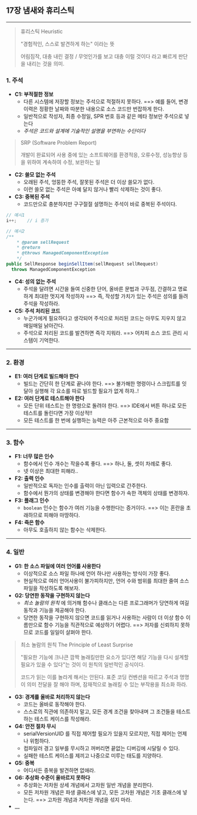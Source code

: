 ## 17장 냄새와 휴리스틱

---

> 휴리스틱 Heuristic
>
> "경험적인, 스스로 발견하게 하는" 이라는 뜻
>
> 어림짐작, 대충 내린 결정 / 무엇인가를 보고 대충 이럴 것이다 라고 빠르게 판단을 내리는 것을 의미.

### 1. 주석

- __C1: 부적절한 정보__
  - 다른 시스템에 저장할 정보는 주석으로 적절하지 못하다. ==> 예를 들어, 변경 이력은 정황한 날짜와 따분한 내용으로 소스 코드만 번잡하게 한다.
  - 일반적으로 작성자, 최종 수정일, SPR 번호 등과 같은 메타 정보만 주석으로 넣는다
  - _주석은 코드와 설계에 기술적인 설명을 부연하는 수단이다_

> SRP (Software Problem Report)
>
> 개발이 완료되어 사용 중에 있는 소프트웨어를 환경적응, 오류수정, 성능향상 등을 위하여 계속하여 수정, 보완하는 일

- __C2: 쓸모 없는 주석__
  - 오래된 주석, 엉뚱한 주석, 잘못된 주석은 더 이상 쓸모가 없다.
  - 이런 쓸모 없는 주석은 아예 달지 않거나 빨리 삭제하는 것이 좋다.
- __C3: 중복된 주석__
  - 코드만으로 충분하지만 구구절절 설명하는 주석이 바로 중복된 주석이다.

```java
// 예시1
i++;	// i 증가

// 예시2
/**
	* @param sellRequest
	* @return
	* @throws ManagedComponentException
	*/
public SellResponse beginSellItem(sellRequest sellRequest)
  throws ManagedComponentException
```

- __C4: 성의 없는 주석__
  - 주석을 달려면 시간을 들여 신중한 단어, 올바른 문법과 구두점, 간결하고 명료하게 최대한 멋지게 작성하자 ==> 즉, 작성할 가치가 있는 주석은 성의를 들려 주석을 작성하라.
- __C5: 주석 처리된 코드__
  - 누군가에게 필요하다고 생각되어 주석으로 처리된 코드는 아무도 지우지 않고 매일매일 낡아간다.
  - 주석으로 처리된 코드를 발견하면 즉각 지워라. ==> 어차피 소스 코드 관리 시스템이 기억한다.

---

### 2. 환경

- __E1: 여러 단계로 빌드해야 한다__
  - 빌드는 간단히 한 단계로 끝나야 한다. ==> 불가해한 명령이나 스크립트를 잇달아 실행해 각 요소를 따로 빌드할 필요가 없게 하자..!
- __E2: 여러 단계로 테스트해야 한다__
  - 모든 단위 테스트는 한 명령으로 돌려야 한다. ==> IDE에서 버튼 하나로 모든 테스트를 돌린다면 가장 이상적!!
  - 모든 테스트를 한 번에 실행하는 능력은 아주 근본적으로 아주 중요함

---

### 3. 함수

- __F1: 너무 많은 인수__
  - 함수에서 인수 개수는 작을수록 좋다. ==> 하나, 둘, 셋이 차례로 좋다.
  - 넷 이상은 최대한 피해라..
- __F2: 출력 인수__
  - 일반적으로 독자는 인수를 출력이 아닌 입력으로 간주한다.
  - 함수에서 뭔가의 상태를 변경해야 한다면 함수가 속한 객체의 상태를 변경하자.
- __F3: 플래그 인수__
  - `boolean` 인수는 함수가 여러 기능을 수행한다는 증거이다. ==> 이는 혼란을 초래하므로 피해야 마땅하다.
- __F4: 죽은 함수__
  - 아무도 호출하지 않는 함수는 삭제한다.

---

### 4. 일반

- __G1: 한 소스 파일에 여러 언어를 사용한다__
  - 이상적으로 소스 파일 하나에 언어 하나만 사용하는 방식이 가장 좋다.
  - 현실적으로 여러 언어사용이 불가피하지만, 언어 수와 범위를 최대한 줄여 소스 파일을 작성하도록 해보자.
- __G2: 당연한 동작을 구현하지 않는다__
  - _최소 놀람의 원칙_ 에 의거해 함수나 클래스는 다른 프로그래머가 당연하게 여길 동작과 기능을 제공해야 한다.
  - 당연한 동작을 구현하지 않으면 코드를 읽거나 사용하는 사람이 더 이상 함수 이름만으로 함수 기능을 직관적으로 예상하기 어렵다. ==> 저자를 신뢰하지 못하므로 코드를 일일이 살펴야 한다.

> 최소 놀람의 원칙 The Principle of Least Surprise
>
> "필요한 기능에 크나큰 깜짝 놀래킬만한 요소가 있다면 해당 기능을 다시 설계할 필요가 있을 수 있다"는 것이 이 원칙의 일반적인 공식이다.
>
> 코드가 읽는 이를 놀라게 해서는 안된다. 표준 코딩 컨벤션을 따르고 주석과 명명이 의미 전달을 잘 해야 하며, 잠재적으로 놀래킬 수 있는 부작용을 최소화 하라.

- __G3: 경계를 올바로 처리하지 않는다__
  - 코드는 올바로 동작해야 한다. 
  - 스스로의 직관에 의존하지 말고, 모든 경계 조건을 찾아내며 그 조건들을 테스트하는 테스트 케이스를 작성해라.
- __G4: 안전 절차 무시__
  - serialVersionUID 를 직접 제어할 필요가 있을지 모르지만, 직접 제어는 언제나 위험하다.
  - 컴파일러 경고 일부를 무시하고 꺼버리면 끝없는 디버깅에 시달릴 수 있다.
  - 실패한 테스트 케이스를 제끼고 나중으로 미루는 태도를 지양하다.
- __G5: 중복__
  - 어디서든 중복을 발견하면 없애라.
- __G6: 추상화 수준이 올바르지 못하다__
  - 추상화는 저차원 상세 개념에서 고차원 일반 개념을 분리한다.
  - 모든 저차원 개념은 파생 클래스에 넣고, 모든 고차원 개념은 기초 클래스에 넣는다. ==> 고차원 개념과 저차원 개념을 섞지 마라.
- __